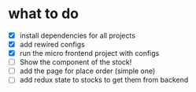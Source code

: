 # what to do

- [x] install dependencies for all projects
- [x] add rewired configs
- [x] run the micro frontend project with configs
- [ ] Show the component of the stock!
- [ ] add the page for place order (simple one)
- [ ] add redux state to stocks to get them from backend